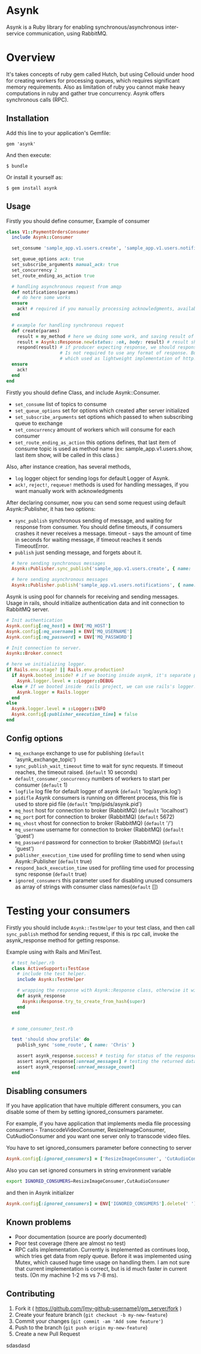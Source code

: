 # Asynk

Asynk is a Ruby library for enabling synchronous/asynchronous inter-service communication, using RabbitMQ.

# Overview

It's takes concepts of ruby gem called Hutch, but using Cellouid under hood for creating workers for processing queues, which requires significant memory requirements.
Also as limitation of ruby you cannot make heavy computations in ruby and gather true concurrency. Asynk offers synchronous calls (RPC).

## Installation

Add this line to your application's Gemfile:

    gem 'asynk'

And then execute:

    $ bundle

Or install it yourself as:

    $ gem install asynk

## Usage


Firstly you should define consumer, Example of consumer

```ruby
class V1::PaymentOrdersConsumer
  include Asynk::Consumer

  set_consume 'sample_app.v1.users.create', 'sample_app.v1.users.notifications'

  set_queue_options ack: true
  set_subscribe_arguments manual_ack: true
  set_concurrency 2
  set_route_ending_as_action true

  # handling asynchronous request from amqp
  def notifications(params)
    # do here some works
  ensure
    ack! # required if you manually processing acknowledgments, available methods reject!, requeue!
  end

  # example for handling synchronous request
  def create(params)
    result = my_method # here we doing some work, and saving result of
    result = Asynk::Response.new(status: :ok, body: result) # result should any object which implements to_json.
    respond(result) # if producer expecting response, we should response with some data.
                    # Is not required to use any format of response. But preferred way is to use class Asynk::Response,
                    # which used as lightweight implementation of http. (Containing body, status, and error_message).
  ensure
    ack!
  end
end
```

Firstly you should define Class, and include Asynk::Consumer.
  * `set_consume` list of topics to consume
  * `set_queue_options` set for options which created after server initialized
  * `set_subscribe_arguments` set options which passed to when subscribing queue to exchange
  * `set_concurrency` amount of workers which will consume for each consumer
  * `set_route_ending_as_action` this options defines, that last item of consume topic is used as method name (ex: sample_app.v1.users.show, last item show, will be called in this class.)

Also, after instance creation, has several methods,
  * `log` logger object for sending logs for default Logger of Asynk.
  * `ack!`, `reject!`, `requeue!`  methods is used for handling messages, if you want manually work with acknowledgments



After declaring consumer, now you can send some request using default Asynk::Publisher, it has two options:
  * `sync_publish` synchronous sending of message, and waiting for response from consumer. You should define timeouts, if consumers crashes it never receives a             message. timeout - says the amount of time in seconds for waiting message, if timeout reaches it sends TimeoutError.
  * `publish` just sending message, and forgets about it.

```ruby
  # here sending synchronous messages
  Asynk::Publisher.sync_publish('sample_app.v1.users.create', { name: 'Tom', surname: 'Lane', timeout: 10 })

  # here sending asynchronous messages
  Asynk::Publisher.publish('sample_app.v1.users.notifications', { name: 'Tom', surname: 'Lane' })
```


Asynk is using pool for channels for receiving and sending messages.
Usage in rails, should initialize authentication data and init connection to RabbitMQ server.

```ruby
# Init authentication
Asynk.config[:mq_host] = ENV['MQ_HOST']
Asynk.config[:mq_username] = ENV['MQ_USERNAME']
Asynk.config[:mq_password] = ENV['MQ_PASSWORD']

# Init connection to server.
Asynk::Broker.connect

# here we initializing logger.
if Rails.env.stage? || Rails.env.production?
  if Asynk.booted_inside? # if we booting inside asynk, it's separate process than rails server.
    Asynk.logger.level = ::Logger::DEBUG
  else # If we booted inside  rails project, we can use rails's logger.
    Asynk.logger = Rails.logger
  end
else
  Asynk.logger.level = ::Logger::INFO
  Asynk.config[:publisher_execution_time] = false
end

```
## Config options
* `mq_exchange` exchange to use for publishing (`default` 'asynk_exchange_topic')
* `sync_publish_wait_timeout` time to wait for sync requests. If timeout reaches, the timeout raised. (`default` 10 seconds)
* `default_consumer_concurrency` numbers of workers to start per consumer (`default` 1)
* `logfile` log file for default logger of asynk (`default` 'log/asynk.log')
* `pidifle`  Asynk consumers is running on different process, this file is used to store pid file (`default` 'tmp/pids/asynk.pid')
* `mq_host`  host for connection to broker (RabbitMQ) (`default` 'localhost')
* `mq_port`  port for connection to broker (RabbitMQ) (`default` 5672)
* `mq_vhost` vhost for connection to broker (RabbitMQ) (`default` '/')
* `mq_username` username for connection to broker (RabbitMQ) (`default` 'guest')
* `mq_password` password for connection to broker (RabbitMQ) (`default` 'guest')
* `publisher_execution_time` used for profiling time to send when using Asynk::Publisher (`default` true)
* `respond_back_execution_time` used for profiling time used for processing sync response (`default` true)
* `ignored_consumers` this parameter used for disabling unused consumers as array of strings with consumer class names(`default` [])


# Testing your consumers
Firstly you should include `Asynk::TestHelper` to your test class, and then call `sync_publish` method for sending request, if this is rpc call,
invoke the asynk_response method for getting response.

Example using with Rails and MiniTest.
```ruby
  # test_helper.rb
  class ActiveSupport::TestCase
    # include the test helper.
    include Asynk::TestHelper

    # wrapping the response with Asynk::Response class, otherwise it will be just string value.
    def asynk_response
      Asynk::Response.try_to_create_from_hash(super)
    end
  end


  # some_consumer_test.rb

  test 'should show profile' do
    publish_sync 'some_route', { name: 'Chris' }

    assert asynk_response.success? # testing for status of the response
    assert asynk_response[:unread_messages] # testing the returned data
    assert asynk_response[:unread_message_count]
  end
```
## Disabling consumers
If you have application that have multiple different consumers, you can disable some of them by setting ignored_consumers parameter.

For example, if you have application that implements media file processing consumers - TranscodeVideoConsumer, ResizeImageConsumer, CutAudioConsumer and you want one server only to transcode video files.

You have to set ignored_consumers parameter before connecting to server

```ruby
Asynk.config[:ignored_consumers] = ['ResizeImageConsumer', 'CutAudioConsumer']
```

Also you can set ignored consumers in string environment variable

```bash
export IGNORED_CONSUMERS=ResizeImageConsumer,CutAudioConsumer
```

and then in Asynk initializer

```ruby
Asynk.config[:ignored_consumers] = ENV['IGNORED_CONSUMERS'].delete(' ').split(',') if ENV['IGNORED_CONSUMERS']
```

## Known problems

* Poor documentation (source are poorly documented)
* Poor test coverage (there are almost no test)
* RPC calls implementation. Currently is implemented as continues loop, which tries get data from reply queue. Before it was implemented using Mutex, which caused huge time usage on handling them. I am not sure that current implementation is correct, but is id much faster in current tests. (On my machine 1-2 ms vs 7-8 ms).

## Contributing

1. Fork it ( https://github.com/[my-github-username]/gm_server/fork )
2. Create your feature branch (`git checkout -b my-new-feature`)
3. Commit your changes (`git commit -am 'Add some feature'`)
4. Push to the branch (`git push origin my-new-feature`)
5. Create a new Pull Request

sdasdasd